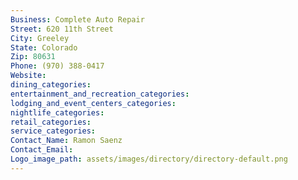 ```yaml
---
Business: Complete Auto Repair
Street: 620 11th Street
City: Greeley
State: Colorado
Zip: 80631
Phone: (970) 388-0417
Website: 
dining_categories: 
entertainment_and_recreation_categories: 
lodging_and_event_centers_categories: 
nightlife_categories: 
retail_categories: 
service_categories: 
Contact_Name: Ramon Saenz
Contact_Email: 
Logo_image_path: assets/images/directory/directory-default.png
---
```

